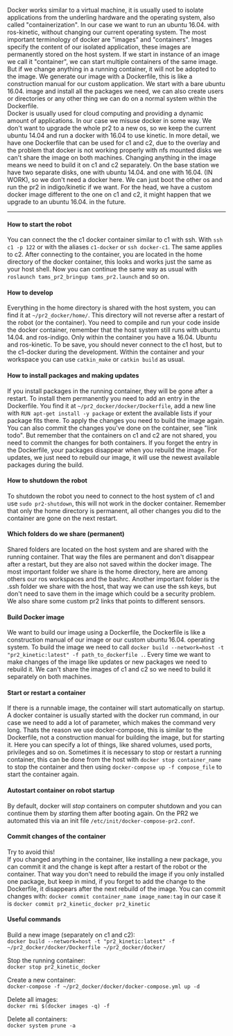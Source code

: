 Docker works similar to a virtual machine, it is usually used to isolate applications from the underling hardware and the operating system, also called "containerization". In our case we want to run an ubuntu 16.04. with ros-kinetic, without changing our current operating system. The most important terminology of docker are "images" and "containers". Images specify the content of our isolated application, these images are permanently stored on the host system. If we start in instance of an image we call it "container", we can start multiple containers of the same image. But if we change anything in a running container, it will not be adopted to the image. We generate our image with a Dockerfile, this is like a construction manual for our custom application. We start with a bare ubuntu 16.04. image and install all the packages we need, we can also create users or directories or any other thing we can do on a normal system within the Dockerfile.  
Docker is usually used for cloud computing and providing a dynamic amount of applications. In our case we misuse docker in some way. We don't want to upgrade the whole pr2 to a new os, so we keep the current ubuntu 14.04 and run a docker with 16.04 to use kinetic. In more detail, we have one Dockerfile that can be used for c1 and c2, due to the overlay and the problem that docker is not working properly with nfs mounted disks we can't share the image on both machines. Changing anything in the image means we need to build it on c1 and c2 separately. On the base station we have two separate disks, one with ubuntu 14.04. and one with 16.04. (IN WORK), so we don't need a docker here. We can just boot the other os and run the pr2 in indigo/kinetic if we want. For the head, we have a custom docker image different to the one on c1 and c2, it might happen that we upgrade to an ubuntu 16.04. in the future.


-----


#### How to start the robot
You can connect the the c1 docker container similar to c1 with ssh. With `ssh c1 -p 122` or with the aliases `c1-docker` or `ssh docker-c1`. The same applies to c2. After connecting to the container, you are located in the home directory of the docker container, this looks and works just the same as your host shell. Now you can continue the same way as usual with `roslaunch tams_pr2_bringup tams_pr2.launch` and so on.

#### How to develop
Everything in the home directory is shared with the host system, you can find it at `~/pr2_docker/home/`. This directory will not reverse after a restart of the robot (or the container). You need to compile and run your code inside the docker container, remember that the host system still runs with ubuntu 14.04. and ros-indigo. Only within the container you have a 16.04. Ubuntu and ros-kinetic. To be save, you should never connect to the c1 host, but to the c1-docker during the development. Within the container and your workspace you can use `catkin_make` or `catkin build` as usual.


#### How to install packages and making updates
If you install packages in the running container, they will be gone after a restart. To install them permanently you need to add an entry in the Dockerfile. You find it at `~/pr2_docker/docker/Dockerfile`, add a new line with `RUN apt-get install -y package` or extent the available lists if your package fits there. To apply the changes you need to build the image again. You can also commit the changes you've done on the container, see "link todo". But remember that the containers on c1 and c2 are not shared, you need to commit the changes for both containers. If you forget the entry in the Dockerfile, your packages disappear when you rebuild the image. For updates, we just need to rebuild our image, it will use the newest available packages during the build.

#### How to shutdown the robot
To shutdown the robot you need to connect to the host system of c1 and use `sudo pr2-shutdown`, this will not work in the docker container. Remember that only the home directory is permanent, all other changes you did to the container are gone on the next restart.

#### Which folders do we share (permanent)
Shared folders are located on the host system and are shared with the running container. That way the files are permanent and don't disappear after a restart, but they are also not saved within the docker image. The most important folder we share is the home directory, here are among others our ros workspaces and the bashrc. Another important folder is the .ssh folder we share with the host, that way we can use the ssh keys, but don't need to save them in the image which could be a security problem. We also share some custom pr2 links that points to different sensors.

#### Build Docker image
We want to build our image using a Dockerfile, the Dockerfile is like a construction manual of our image or our custom ubuntu 16.04. operating system. To build the image we need to call `docker build --network=host -t "pr2_kinetic:latest" -f path_to_dockerfile .`. Every time we want to make changes of the image like updates or new packages we need to rebuild it. We can't share the images of c1 and c2 so we need to build it separately on both machines.

#### Start or restart a container
If there is a runnable image, the container will start automatically on startup. A docker container is usually started with the docker run command, in our case we need to add a lot of parameter, which makes the command very long. Thats the reason we use docker-compose, this is similar to the Dockerfile, not a construction manual for building the image, but for starting it. Here you can specify a lot of things, like shared volumes, used ports, privileges and so on. Sometimes it is necessary to stop or restart a running container, this can be done from the host with `docker stop container_name` to stop the container and then using `docker-compose up -f compose_file` to start the container again.

#### Autostart container on robot startup

By default, docker will *stop* containers on computer shutdown and you can continue them by *start*ing them after booting again.
On the PR2 we automated this via an init file `/etc/init/docker-compose-pr2.conf`.

#### Commit changes of the container
Try to avoid this!  
If you changed anything in the container, like installing a new package, you can commit it and the change is kept after a restart of the robot or the container. That way you don't need to rebuild the image if you only installed one package, but keep in mind, if you forget to add the change to the Dockerfile, it disappears after the next rebuild of the image. You can commit changes with: `docker commit container_name image_name:tag` in our case it is `docker commit pr2_kinetic_docker pr2_kinetic`

#### Useful commands
Build a new image (separately on c1 and c2):  
`docker build --network=host -t "pr2_kinetic:latest" -f ~/pr2_docker/docker/Dockerfile ~/pr2_docker/docker/`

Stop the running container:  
`docker stop pr2_kinetic_docker`

Create a new container:  
`docker-compose -f ~/pr2_docker/docker/docker-compose.yml up -d`

Delete all images:  
`docker rmi $(docker images -q) -f`

Delete all containers:  
`docker system prune -a`
